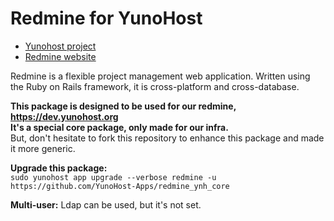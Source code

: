 # Redmine for YunoHost

- [Yunohost project](https://yunohost.org)
- [Redmine website](https://www.redmine.org/)

Redmine is a flexible project management web application. Written using the Ruby on Rails framework, it is cross-platform and cross-database.

**This package is designed to be used for our redmine, https://dev.yunohost.org  
It's a special core package, only made for our infra.**  
But, don't hesitate to fork this repository to enhance this package and made it more generic.

**Upgrade this package:**  
`sudo yunohost app upgrade --verbose redmine -u https://github.com/YunoHost-Apps/redmine_ynh_core`

**Multi-user:** Ldap can be used, but it's not set.
